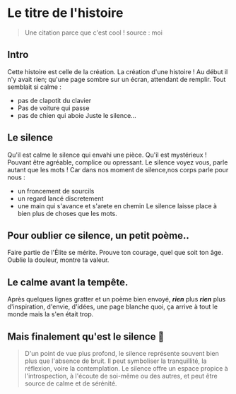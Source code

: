 # Le titre de l'histoire
> Une citation parce que c'est cool ! source : moi
## Intro
Cette histoire est celle de la création. La création d'une histoire ! Au début il n'y avait rien; qu'une page sombre sur un écran, attendant de remplir. 
Tout semblait si calme :
- pas de clapotit du clavier
- Pas de voiture qui passe
- pas de chien qui aboie
Juste le silence...
## Le silence
Qu'il est calme le silence qui envahi une pièce. Qu'il est mystérieux ! Pouvant être agréable, complice ou opressant. Le silence voyez vous, parle autant que les mots !
Car dans nos moment de silence,nos corps parle pour nous :
- un froncement de sourcils
- un regard lancé discretement
- une main qui s'avance et s'arete en chemin
Le silence laisse place à bien plus de choses que les mots.

## Pour oublier ce silence, un petit poème..
Faire partie de l'Élite se mérite.  Prouve ton courage, quel que soit ton âge.  Oublie la douleur, montre ta valeur.


## Le calme avant la tempête.
Après quelques lignes gratter et un poème bien envoyé, ***rien*** plus ***rien*** plus d'inspiration, d'envie, d'idées, une page blanche quoi, ça arrive à tout le monde mais la s'en était trop.

## Mais finalement qu'est le silence 🧐
> D'un point de vue plus profond, le silence représente souvent bien plus que l'absence de bruit. Il peut symboliser la tranquillité, la réflexion, voire la contemplation. Le silence offre un espace propice à l'introspection, à l'écoute de soi-même ou des autres, et peut être source de calme et de sérénité.
